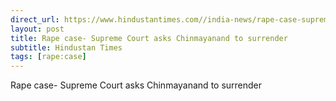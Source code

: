 ```yaml
---
direct_url: https://www.hindustantimes.com//india-news/rape-case-supreme-court-asks-chinmayanand-to-surrender-101668450594557.html
layout: post
title: Rape case- Supreme Court asks Chinmayanand to surrender
subtitle: Hindustan Times
tags: [rape:case]
---
```


Rape case- Supreme Court asks Chinmayanand to surrender